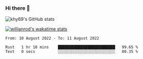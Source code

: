 ### Hi there 👋



![khy69's GitHub stats](https://github-readme-stats.vercel.app/api?username=khy69&show_icons=true&theme=tokyonight)


[![willianrod's wakatime stats](https://github-readme-stats.vercel.app/api/wakatime?username=hengyue)](https://github.com/anuraghazra/github-readme-stats)

<!--START_SECTION:waka-->

```text
From: 10 August 2022 - To: 11 August 2022

Rust   1 hr 10 mins    █████████████████████████   99.65 %
Text   0 secs          ░░░░░░░░░░░░░░░░░░░░░░░░░   00.35 %
```

<!--END_SECTION:waka-->



<!--
**khy69/khy69** is a ✨ _special_ ✨ repository because its `README.md` (this file) appears on your GitHub profile.

Here are some ideas to get you started:

- 🔭 I’m currently working on ...
- 🌱 I’m currently learning ...
- 👯 I’m looking to collaborate on ...
- 🤔 I’m looking for help with ...
- 💬 Ask me about ...
- 📫 How to reach me: ...
- 😄 Pronouns: ...
- ⚡ Fun fact: ...
-->
